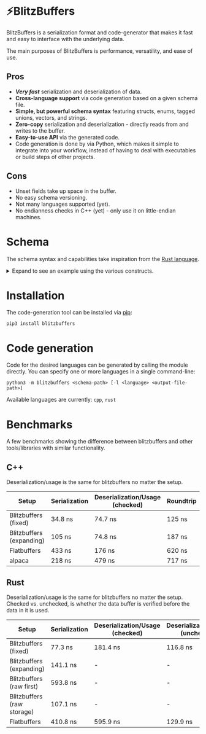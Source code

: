 # ⚡BlitzBuffers

BlitzBuffers is a serialization format and code-generator that makes it fast and easy to interface with the underlying data.

The main purposes of BlitzBuffers is performance, versatility, and ease of use.

## Pros

- **_Very fast_** serialization and deserialization of data.
- **Cross-language support** via code generation based on a given schema file.
- **Simple, but powerful schema syntax** featuring structs, enums, tagged unions, vectors, and strings.
- **Zero-copy** serialization and deserialization - directly reads from and writes to the buffer.
- **Easy-to-use API** via the generated code.
- Code generation is done by via Python, which makes it simple to integrate into your workflow, instead of having to deal with executables or build steps of other projects.

## Cons

- Unset fields take up space in the buffer.
- No easy schema versioning.
- Not many languages supported (yet).
- No endianness checks in C++ (yet) - only use it on little-endian machines.

# Schema

The schema syntax and capabilities take inspiration from the [Rust language](https://www.rust-lang.org/).

<details>
<summary>Expand to see an example using the various constructs.</summary>

```bzb
namespace game

enum EntityType {
    Player
    Neutral
    Enemy
}

struct Position {
    x: f32
    y: f32
    z: f32
}

struct Entity {
    type: EntityType
    name: string
    hitpoints: u64
    position: Position
    traits: Trait[]
}

enum Trait {
    Height(u16, u16),

    Color {
        red: u8
        green: u8
        blue: u8
        alpha: u8
    }

}
```
</details>

# Installation

The code-generation tool can be installed via [pip](https://pypi.org/project/pip/):

```
pip3 install blitzbuffers
```

# Code generation

Code for the desired languages can be generated by calling the module directly.
You can specify one or more languages in a single command-line:

```
python3 -m blitzbuffers <schema-path> [-l <language> <output-file-path>]
```

Available languages are currently: `cpp`, `rust`

# Benchmarks

A few benchmarks showing the difference between blitzbuffers and other tools/libraries with similar functionality.

## C++

Deserialization/usage is the same for blitzbuffers no matter the setup.

| Setup                     | Serialization  | Deserialization/Usage (checked) | Roundtrip |
|-|-|-|-|
| Blitzbuffers (fixed)      | 34.8 ns   | 74.7 ns               | 125 ns    |
| Blitzbuffers (expanding)  | 105 ns    | 74.8 ns               | 187 ns    |
| Flatbuffers               | 433 ns    | 176 ns                | 620 ns    |
| alpaca                    | 218 ns    | 479 ns                | 717 ns    |

## Rust

Deserialization/usage is the same for blitzbuffers no matter the setup. Checked vs. unchecked, is whether the data buffer is verified before the data in it is used.

| Setup                     | Serialization | Deserialization/Usage (checked) | Deserialization/Usage (unchecked) |
|-|-|-|-|
| Blitzbuffers (fixed)        | 77.3 ns     | 181.4 ns  | 116.8 ns
| Blitzbuffers (expanding)    | 141.1 ns    | -         | -
| Blitzbuffers (raw first)    | 593.8 ns    | -         | -
| Blitzbuffers (raw storage)  | 107.1 ns    | -         | -
| Flatbuffers                 | 410.8 ns    | 595.9 ns  | 129.9 ns

